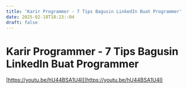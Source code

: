 ```yaml
---
title: 'Karir Programmer - 7 Tips Bagusin LinkedIn Buat Programmer'
date: 2025-02-18T18:23::04
draft: false
---
```


# Karir Programmer - 7 Tips Bagusin LinkedIn Buat Programmer

[https://youtu.be/hU44BSA1U4I](https://youtu.be/hU44BSA1U4I)
